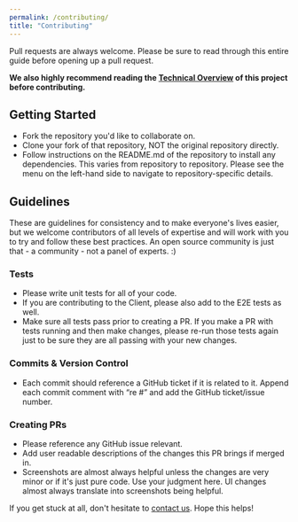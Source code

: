```yaml
---
permalink: /contributing/
title: "Contributing"
---
```


Pull requests are always welcome. Please be sure to read through this entire guide before opening up 
a pull request.

**We also highly recommend reading the [Technical Overview](./overview.md) of this project before contributing.**

## Getting Started
- Fork the repository you'd like to collaborate on.
- Clone your fork of that repository, NOT the original repository directly.
- Follow instructions on the README.md of the repository to install any dependencies. This 
varies from repository to repository. Please see the menu on the left-hand side to navigate to 
repository-specific details.


## Guidelines

These are guidelines for consistency and to make everyone's lives easier, but we welcome contributors of all levels of expertise and will work with you to try and follow these best practices. An open source community is just that - a community - not a panel of experts. :)

### Tests
- Please write unit tests for all of your code.
- If you are contributing to the Client, please also add to the E2E tests as well.
- Make sure all tests pass prior to creating a PR. If you make a PR with tests running and then make changes, please re-run those tests again just to be sure they are all passing with your new changes.

### Commits & Version Control
- Each commit should reference a GitHub ticket if it is related to it. Append each commit comment with “re #” and add the GitHub ticket/issue number.

### Creating PRs
- Please reference any GitHub issue relevant.
- Add user readable descriptions of the changes this PR brings if merged in.
- Screenshots are almost always helpful unless the changes are very minor or if it's just pure code. 
Use your judgment here. UI changes almost always translate into screenshots being helpful.
 
If you get stuck at all, don't hesitate to [contact us]('./contacts.md'). Hope this helps!
